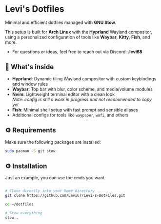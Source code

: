 # Levi's Dotfiles

Minimal and efficient dotfiles managed with **GNU Stow**.

This setup is built for **Arch Linux** with the **Hyprland** Wayland compositor, using a personalized configuration of tools like **Waybar**, **Kitty**, **Fish**, and more.

- For questions or ideas, feel free to reach out via Discord: **.levi68**

## 🧩 What's inside

- **Hyprland**: Dynamic tiling Wayland compositor with custom keybindings and window rules  
- **Waybar**: Top bar with blur, color scheme, and media/volume modules  
- **Nvim**: Lightweight terminal editor with a clean look  
  _Note: config is still a work in progress and not recommended to copy yet_  
- **Fish**: Minimal shell setup with fast prompt and sensible aliases  
- Additional configs for tools like `waypaper`, `wofi`, and others

## ⚙️ Requirements

Make sure the following packages are installed:

```bash
sudo pacman -S git stow
```

## ⚙️ Installation

Just an example, you can use the cmds you want:
```bash

# Clone directly into your home directory
git clone https://github.com/Levi67/Levi-s-DotFiles.git

cd ~/dotfiles

# Stow everything
stow .

```
